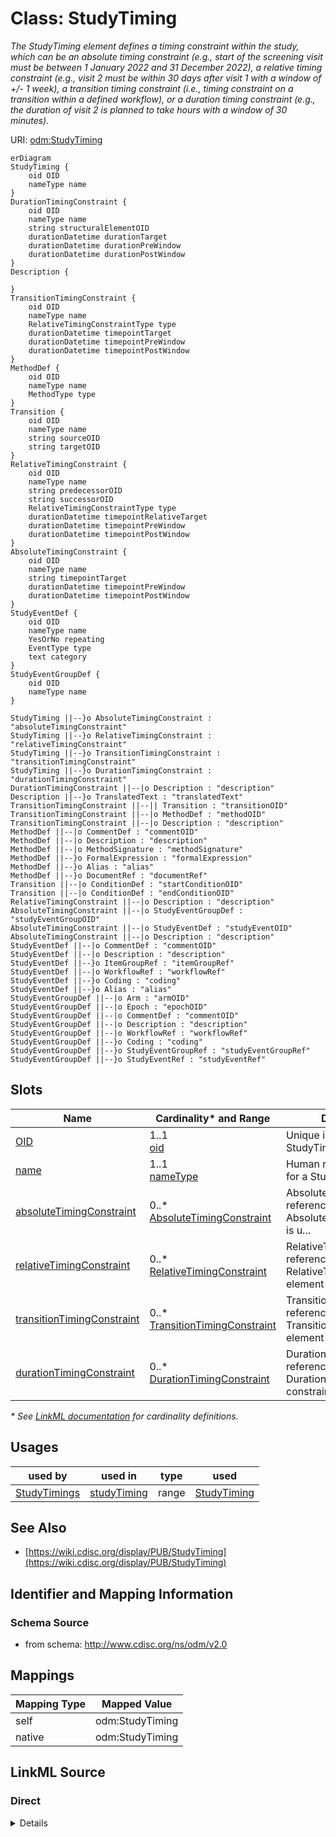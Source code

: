 # Class: StudyTiming

_The StudyTiming element defines a timing constraint within the study, which can be an absolute timing constraint (e.g., start of the screening visit must be between 1 January 2022 and 31 December 2022), a relative timing constraint (e.g., visit 2 must be within 30 days after visit 1 with a window of +/- 1 week), a transition timing constraint (i.e., timing constraint on a transition within a defined workflow), or a duration timing constraint (e.g., the duration of visit 2 is planned to take hours with a window of 30 minutes)._




URI: [odm:StudyTiming](http://www.cdisc.org/ns/odm/v2.0/StudyTiming)


```mermaid
erDiagram
StudyTiming {
    oid OID  
    nameType name  
}
DurationTimingConstraint {
    oid OID  
    nameType name  
    string structuralElementOID  
    durationDatetime durationTarget  
    durationDatetime durationPreWindow  
    durationDatetime durationPostWindow  
}
Description {

}
TransitionTimingConstraint {
    oid OID  
    nameType name  
    RelativeTimingConstraintType type  
    durationDatetime timepointTarget  
    durationDatetime timepointPreWindow  
    durationDatetime timepointPostWindow  
}
MethodDef {
    oid OID  
    nameType name  
    MethodType type  
}
Transition {
    oid OID  
    nameType name  
    string sourceOID  
    string targetOID  
}
RelativeTimingConstraint {
    oid OID  
    nameType name  
    string predecessorOID  
    string successorOID  
    RelativeTimingConstraintType type  
    durationDatetime timepointRelativeTarget  
    durationDatetime timepointPreWindow  
    durationDatetime timepointPostWindow  
}
AbsoluteTimingConstraint {
    oid OID  
    nameType name  
    string timepointTarget  
    durationDatetime timepointPreWindow  
    durationDatetime timepointPostWindow  
}
StudyEventDef {
    oid OID  
    nameType name  
    YesOrNo repeating  
    EventType type  
    text category  
}
StudyEventGroupDef {
    oid OID  
    nameType name  
}

StudyTiming ||--}o AbsoluteTimingConstraint : "absoluteTimingConstraint"
StudyTiming ||--}o RelativeTimingConstraint : "relativeTimingConstraint"
StudyTiming ||--}o TransitionTimingConstraint : "transitionTimingConstraint"
StudyTiming ||--}o DurationTimingConstraint : "durationTimingConstraint"
DurationTimingConstraint ||--|o Description : "description"
Description ||--}o TranslatedText : "translatedText"
TransitionTimingConstraint ||--|| Transition : "transitionOID"
TransitionTimingConstraint ||--|o MethodDef : "methodOID"
TransitionTimingConstraint ||--|o Description : "description"
MethodDef ||--|o CommentDef : "commentOID"
MethodDef ||--|o Description : "description"
MethodDef ||--|o MethodSignature : "methodSignature"
MethodDef ||--}o FormalExpression : "formalExpression"
MethodDef ||--}o Alias : "alias"
MethodDef ||--}o DocumentRef : "documentRef"
Transition ||--|o ConditionDef : "startConditionOID"
Transition ||--|o ConditionDef : "endConditionOID"
RelativeTimingConstraint ||--|o Description : "description"
AbsoluteTimingConstraint ||--|o StudyEventGroupDef : "studyEventGroupOID"
AbsoluteTimingConstraint ||--|o StudyEventDef : "studyEventOID"
AbsoluteTimingConstraint ||--|o Description : "description"
StudyEventDef ||--|o CommentDef : "commentOID"
StudyEventDef ||--|o Description : "description"
StudyEventDef ||--}o ItemGroupRef : "itemGroupRef"
StudyEventDef ||--|o WorkflowRef : "workflowRef"
StudyEventDef ||--}o Coding : "coding"
StudyEventDef ||--}o Alias : "alias"
StudyEventGroupDef ||--|o Arm : "armOID"
StudyEventGroupDef ||--|o Epoch : "epochOID"
StudyEventGroupDef ||--|o CommentDef : "commentOID"
StudyEventGroupDef ||--|o Description : "description"
StudyEventGroupDef ||--|o WorkflowRef : "workflowRef"
StudyEventGroupDef ||--}o Coding : "coding"
StudyEventGroupDef ||--}o StudyEventGroupRef : "studyEventGroupRef"
StudyEventGroupDef ||--}o StudyEventRef : "studyEventRef"

```



<!-- no inheritance hierarchy -->


## Slots

| Name | Cardinality* and Range | Description | Inheritance |
| ---  | --- | --- | --- |
| [OID](OID.md) | 1..1 <br/> [oid](oid.md) | Unique identifier for a StudyTiming element. | direct |
| [name](name.md) | 1..1 <br/> [nameType](nameType.md) | Human readable identifier for a StudyTiming element. | direct |
| [absoluteTimingConstraint](absoluteTimingConstraint.md) | 0..* <br/> [AbsoluteTimingConstraint](AbsoluteTimingConstraint.md) | AbsoluteTimingConstraint reference: The element AbsoluteTimingConstraint is u... | direct |
| [relativeTimingConstraint](relativeTimingConstraint.md) | 0..* <br/> [RelativeTimingConstraint](RelativeTimingConstraint.md) | RelativeTimingConstraint reference: The RelativeTimingConstraint element desc... | direct |
| [transitionTimingConstraint](transitionTimingConstraint.md) | 0..* <br/> [TransitionTimingConstraint](TransitionTimingConstraint.md) | TransitionTimingConstraint reference: The TransitionTimingConstraint element ... | direct |
| [durationTimingConstraint](durationTimingConstraint.md) | 0..* <br/> [DurationTimingConstraint](DurationTimingConstraint.md) | DurationTimingConstraint reference: The DurationTimingConstraint constrains t... | direct |

_* See [LinkML documentation](https://linkml.io/linkml/schemas/slots.html#slot-cardinality) for cardinality definitions._




## Usages

| used by | used in | type | used |
| ---  | --- | --- | --- |
| [StudyTimings](StudyTimings.md) | [studyTiming](studyTiming.md) | range | [StudyTiming](StudyTiming.md) |






## See Also

* [https://wiki.cdisc.org/display/PUB/StudyTiming](https://wiki.cdisc.org/display/PUB/StudyTiming)

## Identifier and Mapping Information







### Schema Source


* from schema: http://www.cdisc.org/ns/odm/v2.0





## Mappings

| Mapping Type | Mapped Value |
| ---  | ---  |
| self | odm:StudyTiming |
| native | odm:StudyTiming |





## LinkML Source

<!-- TODO: investigate https://stackoverflow.com/questions/37606292/how-to-create-tabbed-code-blocks-in-mkdocs-or-sphinx -->

### Direct

<details>
```yaml
name: StudyTiming
description: The StudyTiming element defines a timing constraint within the study,
  which can be an absolute timing constraint (e.g., start of the screening visit must
  be between 1 January 2022 and 31 December 2022), a relative timing constraint (e.g.,
  visit 2 must be within 30 days after visit 1 with a window of +/- 1 week), a transition
  timing constraint (i.e., timing constraint on a transition within a defined workflow),
  or a duration timing constraint (e.g., the duration of visit 2 is planned to take
  hours with a window of 30 minutes).
from_schema: http://www.cdisc.org/ns/odm/v2.0
see_also:
- https://wiki.cdisc.org/display/PUB/StudyTiming
rank: 1000
slots:
- OID
- name
- absoluteTimingConstraint
- relativeTimingConstraint
- transitionTimingConstraint
- durationTimingConstraint
slot_usage:
  OID:
    name: OID
    description: Unique identifier for a StudyTiming element.
    comments:
    - 'Required

      range: oid

      The StudyTiming/@OID value must be unique within the study.'
    identifier: true
    domain_of:
    - Study
    - MetaDataVersion
    - Standard
    - ValueListDef
    - WhereClauseDef
    - StudyEventGroupDef
    - StudyEventDef
    - ItemGroupDef
    - ItemDef
    - CodeList
    - MethodDef
    - ConditionDef
    - CommentDef
    - StudyIndication
    - StudyIntervention
    - StudyObjective
    - StudyEndPoint
    - StudyTargetPopulation
    - StudyEstimand
    - Arm
    - Epoch
    - StudyParameter
    - StudyTiming
    - TransitionTimingConstraint
    - AbsoluteTimingConstraint
    - RelativeTimingConstraint
    - DurationTimingConstraint
    - WorkflowDef
    - Transition
    - Branching
    - Criterion
    - User
    - Organization
    - Location
    - SignatureDef
    - Query
    range: oid
    required: true
  name:
    name: name
    description: Human readable identifier for a StudyTiming element.
    comments:
    - 'Required

      range: name

      The StudyTiming/@Name value must be unique within the study.'
    domain_of:
    - Alias
    - MetaDataVersion
    - Standard
    - StudyEventGroupDef
    - StudyEventDef
    - ItemGroupDef
    - Class
    - SubClass
    - SourceItem
    - Resource
    - ItemDef
    - CodeList
    - MethodDef
    - Parameter
    - ReturnValue
    - ConditionDef
    - StudyObjective
    - StudyEndPoint
    - StudyTargetPopulation
    - StudyEstimand
    - Arm
    - Epoch
    - StudyTiming
    - TransitionTimingConstraint
    - AbsoluteTimingConstraint
    - RelativeTimingConstraint
    - DurationTimingConstraint
    - WorkflowDef
    - Transition
    - Branching
    - Criterion
    - Organization
    - Location
    - Query
    range: nameType
    required: true
  absoluteTimingConstraint:
    name: absoluteTimingConstraint
    multivalued: true
    domain_of:
    - StudyTiming
    range: AbsoluteTimingConstraint
    inlined: true
    inlined_as_list: true
  relativeTimingConstraint:
    name: relativeTimingConstraint
    multivalued: true
    domain_of:
    - StudyTiming
    range: RelativeTimingConstraint
    inlined: true
    inlined_as_list: true
  transitionTimingConstraint:
    name: transitionTimingConstraint
    multivalued: true
    domain_of:
    - StudyTiming
    range: TransitionTimingConstraint
    inlined: true
    inlined_as_list: true
  durationTimingConstraint:
    name: durationTimingConstraint
    multivalued: true
    domain_of:
    - StudyTiming
    range: DurationTimingConstraint
    inlined: true
    inlined_as_list: true
class_uri: odm:StudyTiming

```
</details>

### Induced

<details>
```yaml
name: StudyTiming
description: The StudyTiming element defines a timing constraint within the study,
  which can be an absolute timing constraint (e.g., start of the screening visit must
  be between 1 January 2022 and 31 December 2022), a relative timing constraint (e.g.,
  visit 2 must be within 30 days after visit 1 with a window of +/- 1 week), a transition
  timing constraint (i.e., timing constraint on a transition within a defined workflow),
  or a duration timing constraint (e.g., the duration of visit 2 is planned to take
  hours with a window of 30 minutes).
from_schema: http://www.cdisc.org/ns/odm/v2.0
see_also:
- https://wiki.cdisc.org/display/PUB/StudyTiming
rank: 1000
slot_usage:
  OID:
    name: OID
    description: Unique identifier for a StudyTiming element.
    comments:
    - 'Required

      range: oid

      The StudyTiming/@OID value must be unique within the study.'
    identifier: true
    domain_of:
    - Study
    - MetaDataVersion
    - Standard
    - ValueListDef
    - WhereClauseDef
    - StudyEventGroupDef
    - StudyEventDef
    - ItemGroupDef
    - ItemDef
    - CodeList
    - MethodDef
    - ConditionDef
    - CommentDef
    - StudyIndication
    - StudyIntervention
    - StudyObjective
    - StudyEndPoint
    - StudyTargetPopulation
    - StudyEstimand
    - Arm
    - Epoch
    - StudyParameter
    - StudyTiming
    - TransitionTimingConstraint
    - AbsoluteTimingConstraint
    - RelativeTimingConstraint
    - DurationTimingConstraint
    - WorkflowDef
    - Transition
    - Branching
    - Criterion
    - User
    - Organization
    - Location
    - SignatureDef
    - Query
    range: oid
    required: true
  name:
    name: name
    description: Human readable identifier for a StudyTiming element.
    comments:
    - 'Required

      range: name

      The StudyTiming/@Name value must be unique within the study.'
    domain_of:
    - Alias
    - MetaDataVersion
    - Standard
    - StudyEventGroupDef
    - StudyEventDef
    - ItemGroupDef
    - Class
    - SubClass
    - SourceItem
    - Resource
    - ItemDef
    - CodeList
    - MethodDef
    - Parameter
    - ReturnValue
    - ConditionDef
    - StudyObjective
    - StudyEndPoint
    - StudyTargetPopulation
    - StudyEstimand
    - Arm
    - Epoch
    - StudyTiming
    - TransitionTimingConstraint
    - AbsoluteTimingConstraint
    - RelativeTimingConstraint
    - DurationTimingConstraint
    - WorkflowDef
    - Transition
    - Branching
    - Criterion
    - Organization
    - Location
    - Query
    range: nameType
    required: true
  absoluteTimingConstraint:
    name: absoluteTimingConstraint
    multivalued: true
    domain_of:
    - StudyTiming
    range: AbsoluteTimingConstraint
    inlined: true
    inlined_as_list: true
  relativeTimingConstraint:
    name: relativeTimingConstraint
    multivalued: true
    domain_of:
    - StudyTiming
    range: RelativeTimingConstraint
    inlined: true
    inlined_as_list: true
  transitionTimingConstraint:
    name: transitionTimingConstraint
    multivalued: true
    domain_of:
    - StudyTiming
    range: TransitionTimingConstraint
    inlined: true
    inlined_as_list: true
  durationTimingConstraint:
    name: durationTimingConstraint
    multivalued: true
    domain_of:
    - StudyTiming
    range: DurationTimingConstraint
    inlined: true
    inlined_as_list: true
attributes:
  OID:
    name: OID
    description: Unique identifier for a StudyTiming element.
    comments:
    - 'Required

      range: oid

      The StudyTiming/@OID value must be unique within the study.'
    from_schema: http://www.cdisc.org/ns/odm/v2.0
    rank: 1000
    identifier: true
    alias: OID
    owner: StudyTiming
    domain_of:
    - Study
    - MetaDataVersion
    - Standard
    - ValueListDef
    - WhereClauseDef
    - StudyEventGroupDef
    - StudyEventDef
    - ItemGroupDef
    - ItemDef
    - CodeList
    - MethodDef
    - ConditionDef
    - CommentDef
    - StudyIndication
    - StudyIntervention
    - StudyObjective
    - StudyEndPoint
    - StudyTargetPopulation
    - StudyEstimand
    - Arm
    - Epoch
    - StudyParameter
    - StudyTiming
    - TransitionTimingConstraint
    - AbsoluteTimingConstraint
    - RelativeTimingConstraint
    - DurationTimingConstraint
    - WorkflowDef
    - Transition
    - Branching
    - Criterion
    - User
    - Organization
    - Location
    - SignatureDef
    - Query
    range: oid
    required: true
  name:
    name: name
    description: Human readable identifier for a StudyTiming element.
    comments:
    - 'Required

      range: name

      The StudyTiming/@Name value must be unique within the study.'
    from_schema: http://www.cdisc.org/ns/odm/v2.0
    rank: 1000
    alias: name
    owner: StudyTiming
    domain_of:
    - Alias
    - MetaDataVersion
    - Standard
    - StudyEventGroupDef
    - StudyEventDef
    - ItemGroupDef
    - Class
    - SubClass
    - SourceItem
    - Resource
    - ItemDef
    - CodeList
    - MethodDef
    - Parameter
    - ReturnValue
    - ConditionDef
    - StudyObjective
    - StudyEndPoint
    - StudyTargetPopulation
    - StudyEstimand
    - Arm
    - Epoch
    - StudyTiming
    - TransitionTimingConstraint
    - AbsoluteTimingConstraint
    - RelativeTimingConstraint
    - DurationTimingConstraint
    - WorkflowDef
    - Transition
    - Branching
    - Criterion
    - Organization
    - Location
    - Query
    range: nameType
    required: true
  absoluteTimingConstraint:
    name: absoluteTimingConstraint
    description: 'AbsoluteTimingConstraint reference: The element AbsoluteTimingConstraint
      is used to specify when an activity, represented by either a StudyEventGroup
      or StudyEvent, can take place.'
    from_schema: http://www.cdisc.org/ns/odm/v2.0
    rank: 1000
    multivalued: true
    alias: absoluteTimingConstraint
    owner: StudyTiming
    domain_of:
    - StudyTiming
    range: AbsoluteTimingConstraint
    inlined: true
    inlined_as_list: true
  relativeTimingConstraint:
    name: relativeTimingConstraint
    description: 'RelativeTimingConstraint reference: The RelativeTimingConstraint
      element describes a relative timing constraint between 2 activities or groups
      of activities, represented by StudyEventGroups, StudyEvents, ItemGroups, or
      Items.'
    from_schema: http://www.cdisc.org/ns/odm/v2.0
    rank: 1000
    multivalued: true
    alias: relativeTimingConstraint
    owner: StudyTiming
    domain_of:
    - StudyTiming
    range: RelativeTimingConstraint
    inlined: true
    inlined_as_list: true
  transitionTimingConstraint:
    name: transitionTimingConstraint
    description: 'TransitionTimingConstraint reference: The TransitionTimingConstraint
      element defines a timing constraint on a transition between structural elements
      as defined in a workflow. As such, it is a non-blocking constraint. This means
      that the transition is set on hold as long as the timing condition is not fulfilled,
      and is executed as soon as the timing condition is fulfilled.'
    from_schema: http://www.cdisc.org/ns/odm/v2.0
    rank: 1000
    multivalued: true
    alias: transitionTimingConstraint
    owner: StudyTiming
    domain_of:
    - StudyTiming
    range: TransitionTimingConstraint
    inlined: true
    inlined_as_list: true
  durationTimingConstraint:
    name: durationTimingConstraint
    description: 'DurationTimingConstraint reference: The DurationTimingConstraint
      constrains the duration of an activity represented by a study, epoch, StudyEventGroupDef,
      StudyEventDef, ItemGroupDef, or ItemDef. It is used to constrain the duration
      of the visit, activity, or any other structural element.'
    from_schema: http://www.cdisc.org/ns/odm/v2.0
    rank: 1000
    multivalued: true
    alias: durationTimingConstraint
    owner: StudyTiming
    domain_of:
    - StudyTiming
    range: DurationTimingConstraint
    inlined: true
    inlined_as_list: true
class_uri: odm:StudyTiming

```
</details>